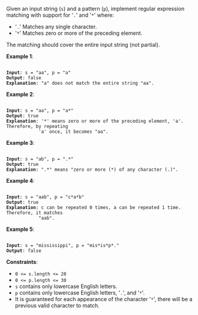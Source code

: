 Given an input string (`s`) and a pattern (`p`), implement regular expression
matching with support for '`.`' and '`*`' where: 

- '`.`' Matches any single character.
- '`*`' Matches zero or more of the preceding element.

The matching should cover the entire input string (not partial).

**Example 1**:
<pre><code>
<b>Input</b>: s = "aa", p = "a"
<b>Output</b>: false
<b>Explanation</b>: "a" does not match the entire string "aa".
</code></pre>

**Example 2**:
<pre><code>
<b>Input</b>: s = "aa", p = "a*"
<b>Output</b>: true
<b>Explanation</b>: '*' means zero or more of the preceding element, 'a'. Therefore, by repeating
            'a' once, it becomes "aa". 
</code></pre>

**Example 3**:
<pre><code>
<b>Input</b>: s = "ab", p = ".*"
<b>Output</b>: true
<b>Explanation</b>: ".*" means "zero or more (*) of any character (.)".
</code></pre>

**Example 4**:
<pre><code>
<b>Input</b>: s = "aab", p = "c*a*b"
<b>Output</b>: true
<b>Explanation</b>: c can be repeated 0 times, a can be repeated 1 time. Therefore, it matches
            "aab".
</code></pre>

**Example 5**:
<pre><code>
<b>Input</b>: s = "mississippi", p = "mis*is*p*."
<b>Output</b>: false
</code></pre>

**Constraints**:
- `0 <= s.length <= 20`
- `0 <= p.length <= 30`
- `s` contains only lowercase English letters.
- `p` contains only lowercase English letters, '`.`', and '`*`'.
- It is guaranteed for each appearance of the character '`*`', there will be a
previous valid character to match.
